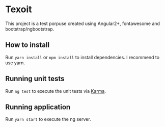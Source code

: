 # Texoit

This project is a test porpuse created using Angular2+, fontawesome and bootstrap/ngbootstrap.

## How to install

Run `yarn install` or `npm install` to install dependencies. I recommend to use yarn.

## Running unit tests

Run `ng test` to execute the unit tests via [Karma](https://karma-runner.github.io).

## Running application

Run `yarn start` to execute the ng server.
